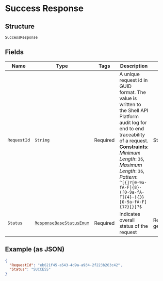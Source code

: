 
# Success Response

## Structure

`SuccessResponse`

## Fields

| Name | Type | Tags | Description | Getter | Setter |
|  --- | --- | --- | --- | --- | --- |
| `RequestId` | `String` | Required | A unique request id in GUID format. The value is written to the Shell API Platform audit log for end to end traceability of a request.<br>**Constraints**: *Minimum Length*: `36`, *Maximum Length*: `36`, *Pattern*: `^[{]?[0-9a-fA-F]{8}-([0-9a-fA-F]{4}-){3}[0-9a-fA-F]{12}[}]?$` | String getRequestId() | setRequestId(String requestId) |
| `Status` | [`ResponseBaseStatusEnum`](../../doc/models/response-base-status-enum.md) | Required | Indicates overall status of the request | ResponseBaseStatusEnum getStatus() | setStatus(ResponseBaseStatusEnum status) |

## Example (as JSON)

```json
{
  "RequestId": "eb621f45-a543-4d9a-a934-2f223b263c42",
  "Status": "SUCCESS"
}
```

